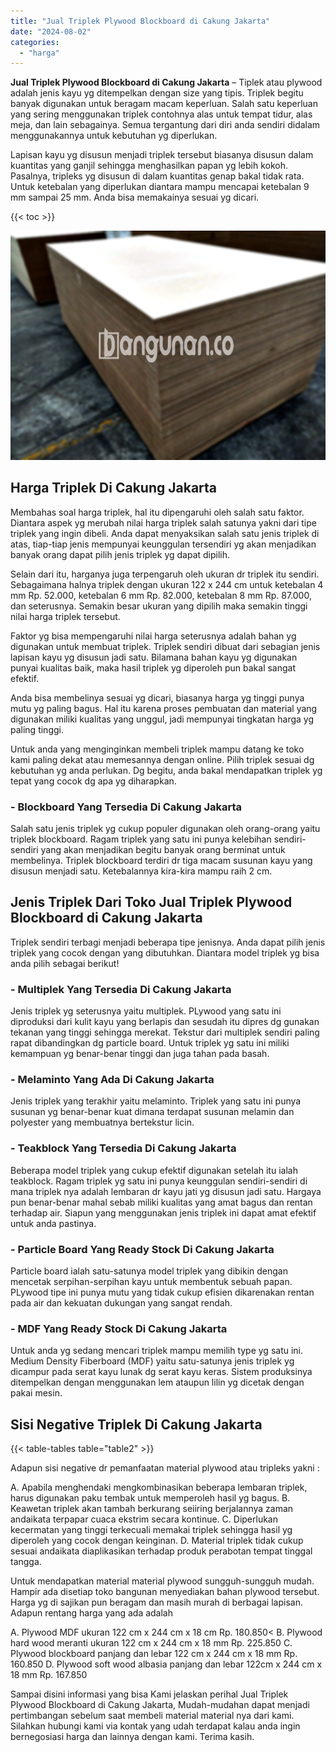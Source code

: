 ```yaml
---
title: "Jual Triplek Plywood Blockboard di Cakung Jakarta"
date: "2024-08-02"
categories: 
  - "harga"
---
```


**Jual Triplek Plywood Blockboard di Cakung Jakarta** – Tiplek atau plywood adalah jenis kayu yg ditempelkan dengan size yang tipis. Triplek begitu banyak digunakan untuk beragam macam keperluan. Salah satu keperluan yang sering menggunakan triplek contohnya alas untuk tempat tidur, alas meja, dan lain sebagainya. Semua tergantung dari diri anda sendiri didalam menggunakannya untuk kebutuhan yg diperlukan.

Lapisan kayu yg disusun menjadi triplek tersebut biasanya disusun dalam kuantitas yang ganjil sehingga menghasilkan papan yg lebih kokoh. Pasalnya, tripleks yg disusun di dalam kuantitas genap bakal tidak rata. Untuk ketebalan yang diperlukan diantara mampu mencapai ketebalan 9 mm sampai 25 mm. Anda bisa memakainya sesuai yg dicari.

{{< toc >}}

![Jual Triplek Plywood Blockboard di Cakung Jakarta](/images/jual-triplek-murah-38.png)

## Harga Triplek Di Cakung Jakarta

Membahas soal harga triplek, hal itu dipengaruhi oleh salah satu faktor. Diantara aspek yg merubah nilai harga triplek salah satunya yakni dari tipe triplek yang ingin dibeli. Anda dapat menyaksikan salah satu jenis triplek di atas, tiap-tiap jenis mempunyai keunggulan tersendiri yg akan menjadikan banyak orang dapat pilih jenis triplek yg dapat dipilih.

Selain dari itu, harganya juga terpengaruh oleh ukuran dr triplek itu sendiri. Sebagaimana halnya triplek dengan ukuran 122 x 244 cm untuk ketebalan 4 mm Rp. 52.000, ketebalan 6 mm Rp. 82.000, ketebalan 8 mm Rp. 87.000, dan seterusnya. Semakin besar ukuran yang dipilih maka semakin tinggi nilai harga triplek tersebut.

Faktor yg bisa mempengaruhi nilai harga seterusnya adalah bahan yg digunakan untuk membuat triplek. Triplek sendiri dibuat dari sebagian jenis lapisan kayu yg disusun jadi satu. Bilamana bahan kayu yg digunakan punyai kualitas baik, maka hasil triplek yg diperoleh pun bakal sangat efektif.

Anda bisa membelinya sesuai yg dicari, biasanya harga yg tinggi punya mutu yg paling bagus. Hal itu karena proses pembuatan dan material yang digunakan miliki kualitas yang unggul, jadi mempunyai tingkatan harga yg paling tinggi.

Untuk anda yang menginginkan membeli triplek mampu datang ke toko kami paling dekat atau memesannya dengan online. Pilih triplek sesuai dg kebutuhan yg anda perlukan. Dg begitu, anda bakal mendapatkan triplek yg tepat yang cocok dg apa yg diharapkan.

### \- Blockboard Yang Tersedia Di Cakung Jakarta

Salah satu jenis triplek yg cukup populer digunakan oleh orang-orang yaitu triplek blockboard. Ragam triplek yang satu ini punya kelebihan sendiri-sendiri yang akan menjadikan begitu banyak orang berminat untuk membelinya. Triplek blockboard terdiri dr tiga macam susunan kayu yang disusun menjadi satu. Ketebalannya kira-kira mampu raih 2 cm.

## Jenis Triplek Dari Toko Jual Triplek Plywood Blockboard di Cakung Jakarta

Triplek sendiri terbagi menjadi beberapa tipe jenisnya. Anda dapat pilih jenis triplek yang cocok dengan yang dibutuhkan. Diantara model triplek yg bisa anda pilih sebagai berikut!

### \- Multiplek Yang Tersedia Di Cakung Jakarta

Jenis triplek yg seterusnya yaitu multiplek. PLywood yang satu ini diproduksi dari kulit kayu yang berlapis dan sesudah itu dipres dg gunakan tekanan yang tinggi sehingga merekat. Tekstur dari multiplek sendiri paling rapat dibandingkan dg particle board. Untuk triplek yg satu ini miliki kemampuan yg benar-benar tinggi dan juga tahan pada basah.

### \- Melaminto Yang Ada Di Cakung Jakarta

Jenis triplek yang terakhir yaitu melaminto. Triplek yang satu ini punya susunan yg benar-benar kuat dimana terdapat susunan melamin dan polyester yang membuatnya bertekstur licin.

### \- Teakblock Yang Tersedia Di Cakung Jakarta

Beberapa model triplek yang cukup efektif digunakan setelah itu ialah teakblock. Ragam triplek yg satu ini punya keunggulan sendiri-sendiri di mana triplek nya adalah lembaran dr kayu jati yg disusun jadi satu. Hargaya pun benar-benar mahal sebab miliki kualitas yang amat bagus dan rentan terhadap air. Siapun yang menggunakan jenis triplek ini dapat amat efektif untuk anda pastinya.

### \- Particle Board Yang Ready Stock Di Cakung Jakarta

Particle board ialah satu-satunya model triplek yang dibikin dengan mencetak serpihan-serpihan kayu untuk membentuk sebuah papan. PLywood tipe ini punya mutu yang tidak cukup efisien dikarenakan rentan pada air dan kekuatan dukungan yang sangat rendah.

### \- MDF Yang Ready Stock Di Cakung Jakarta

Untuk anda yg sedang mencari triplek mampu memilih type yg satu ini. Medium Density Fiberboard (MDF) yaitu satu-satunya jenis triplek yg dicampur pada serat kayu lunak dg serat kayu keras. Sistem produksinya ditempelkan dengan menggunakan lem ataupun lilin yg dicetak dengan pakai mesin.

## Sisi Negative Triplek Di Cakung Jakarta

{{< table-tables table="table2" >}}

Adapun sisi negative dr pemanfaatan material plywood atau tripleks yakni :

A. Apabila menghendaki mengkombinasikan beberapa lembaran triplek, harus digunakan paku tembak untuk memperoleh hasil yg bagus. B. Keawetan triplek akan tambah berkurang seiiring berjalannya zaman andaikata terpapar cuaca ekstrim secara kontinue. C. Diperlukan kecermatan yang tinggi terkecuali memakai triplek sehingga hasil yg diperoleh yang cocok dengan keinginan. D. Material triplek tidak cukup sesuai andaikata diaplikasikan terhadap produk perabotan tempat tinggal tangga.

Untuk mendapatkan material material plywood sungguh-sungguh mudah. Hampir ada disetiap toko bangunan menyediakan bahan plywood tersebut. Harga yg di sajikan pun beragam dan masih murah di berbagai lapisan. Adapun rentang harga yang ada adalah

A. Plywood MDF ukuran 122 cm x 244 cm x 18 cm Rp. 180.850< B. Plywood hard wood meranti ukuran 122 cm x 244 cm x 18 mm Rp. 225.850 C. Plywood blockboard panjang dan lebar 122 cm x 244 cm x 18 mm Rp. 160.850 D. Plywood soft wood albasia panjang dan lebar 122cm x 244 cm x 18 mm Rp. 167.850

Sampai disini informasi yang bisa Kami jelaskan perihal Jual Triplek Plywood Blockboard di Cakung Jakarta, Mudah-mudahan dapat menjadi pertimbangan sebelum saat membeli material material nya dari kami. Silahkan hubungi kami via kontak yang udah terdapat kalau anda ingin bernegosiasi harga dan lainnya dengan kami. Terima kasih.
